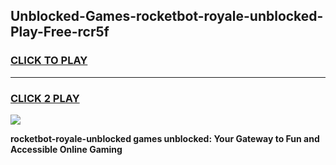
## Unblocked-Games-rocketbot-royale-unblocked-Play-Free-rcr5f
<h3>
<a href="https://premium76.site?title=rocketbot-royale-unblocked&ref=23A">CLICK TO PLAY</a></h3>
<hr>

<h3>
<a href="https://premium76.site?title=rocketbot-royale-unblocked&ref=23A">CLICK 2 PLAY</a>
  
</h3>

<a href="https://premium76.site?title=rocketbot-royale-unblocked&ref=23A"><img src="https://clearcache.store/games.png"></a>


**rocketbot-royale-unblocked games unblocked: Your Gateway to Fun and Accessible Online Gaming**
